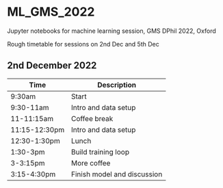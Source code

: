 # ML_GMS_2022
Jupyter notebooks for machine learning session, GMS DPhil 2022, Oxford


Rough timetable for sessions on 2nd Dec and 5th Dec

## 2nd December 2022

| Time | Description |
| ------------- | ------------- |
| 9:30am  | Start  |
| 9:30-11am  | Intro and data setup  |
| 11-11:15am  | Coffee break  |
| 11:15-12:30pm  | Intro and data setup  |
| 12:30-1:30pm  | Lunch  |
| 1:30-3pm  | Build training loop  |
| 3-3:15pm  | More coffee  |
| 3:15-4:30pm  | Finish model and discussion  |
